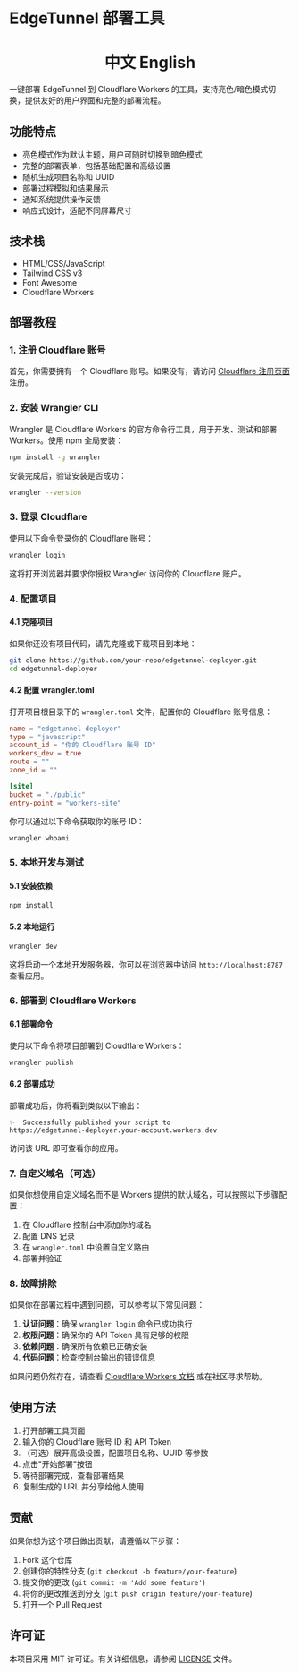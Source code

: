 # EdgeTunnel 部署工具
                                                   
<div align="center">
    <h1>中文  English</h1> 
</div>


一键部署 EdgeTunnel 到 Cloudflare Workers 的工具，支持亮色/暗色模式切换，提供友好的用户界面和完整的部署流程。

## 功能特点

- 亮色模式作为默认主题，用户可随时切换到暗色模式
- 完整的部署表单，包括基础配置和高级设置
- 随机生成项目名称和 UUID
- 部署过程模拟和结果展示
- 通知系统提供操作反馈
- 响应式设计，适配不同屏幕尺寸

## 技术栈

- HTML/CSS/JavaScript
- Tailwind CSS v3
- Font Awesome
- Cloudflare Workers

## 部署教程

### 1. 注册 Cloudflare 账号

首先，你需要拥有一个 Cloudflare 账号。如果没有，请访问 [Cloudflare 注册页面](https://dash.cloudflare.com/sign-up) 注册。

### 2. 安装 Wrangler CLI

Wrangler 是 Cloudflare Workers 的官方命令行工具，用于开发、测试和部署 Workers。使用 npm 全局安装：

```bash
npm install -g wrangler
```

安装完成后，验证安装是否成功：

```bash
wrangler --version
```

### 3. 登录 Cloudflare

使用以下命令登录你的 Cloudflare 账号：

```bash
wrangler login
```

这将打开浏览器并要求你授权 Wrangler 访问你的 Cloudflare 账户。

### 4. 配置项目

#### 4.1 克隆项目

如果你还没有项目代码，请先克隆或下载项目到本地：

```bash
git clone https://github.com/your-repo/edgetunnel-deployer.git
cd edgetunnel-deployer
```

#### 4.2 配置 wrangler.toml

打开项目根目录下的 `wrangler.toml` 文件，配置你的 Cloudflare 账号信息：

```toml
name = "edgetunnel-deployer"
type = "javascript"
account_id = "你的 Cloudflare 账号 ID"
workers_dev = true
route = ""
zone_id = ""

[site]
bucket = "./public"
entry-point = "workers-site"
```

你可以通过以下命令获取你的账号 ID：

```bash
wrangler whoami
```

### 5. 本地开发与测试

#### 5.1 安装依赖

```bash
npm install
```

#### 5.2 本地运行

```bash
wrangler dev
```

这将启动一个本地开发服务器，你可以在浏览器中访问 `http://localhost:8787` 查看应用。

### 6. 部署到 Cloudflare Workers

#### 6.1 部署命令

使用以下命令将项目部署到 Cloudflare Workers：

```bash
wrangler publish
```

#### 6.2 部署成功

部署成功后，你将看到类似以下输出：

```
✨  Successfully published your script to
https://edgetunnel-deployer.your-account.workers.dev
```

访问该 URL 即可查看你的应用。

### 7. 自定义域名（可选）

如果你想使用自定义域名而不是 Workers 提供的默认域名，可以按照以下步骤配置：

1. 在 Cloudflare 控制台中添加你的域名
2. 配置 DNS 记录
3. 在 `wrangler.toml` 中设置自定义路由
4. 部署并验证

### 8. 故障排除

如果你在部署过程中遇到问题，可以参考以下常见问题：

1. **认证问题**：确保 `wrangler login` 命令已成功执行
2. **权限问题**：确保你的 API Token 具有足够的权限
3. **依赖问题**：确保所有依赖已正确安装
4. **代码问题**：检查控制台输出的错误信息

如果问题仍然存在，请查看 [Cloudflare Workers 文档](https://developers.cloudflare.com/workers/) 或在社区寻求帮助。

## 使用方法

1. 打开部署工具页面
2. 输入你的 Cloudflare 账号 ID 和 API Token
3. （可选）展开高级设置，配置项目名称、UUID 等参数
4. 点击"开始部署"按钮
5. 等待部署完成，查看部署结果
6. 复制生成的 URL 并分享给他人使用

## 贡献

如果你想为这个项目做出贡献，请遵循以下步骤：

1. Fork 这个仓库
2. 创建你的特性分支 (`git checkout -b feature/your-feature`)
3. 提交你的更改 (`git commit -m 'Add some feature'`)
4. 将你的更改推送到分支 (`git push origin feature/your-feature`)
5. 打开一个 Pull Request

## 许可证

本项目采用 MIT 许可证。有关详细信息，请参阅 [LICENSE](LICENSE) 文件。
